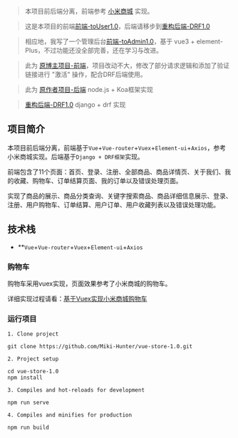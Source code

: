 > 本项目前后端分离，前端参考 [小米商城](www.mi.com) 实现。

> 这是本项目的前端[前端-toUser1.0](https://github.com/Miki-Hunter/toUser-vue-store-1.0)，后端请移步到[重构后端-DRF1.0](https://github.com/Miki-Hunter/store-server-django-Version1.0)

> 相应地，我写了一个管理后台[前端-toAdmin1.0](https://github.com/Miki-Hunter/toAdmin-vue-store-1.0)，基于 vue3 + element-Plus，不过功能还没全部完善，还在学习与改进。 

> 此为 [原博主项目-前端](https://github.com/hai-27/vue-store)，项目改动不大，修改了部分请求逻辑和添加了验证链接进行 "激活" 操作，配合DRF后端使用。

> 此为 [原作者项目-后端](https://github.com/hai-27/store-server) node.js + Koa框架实现

> [重构后端-DRF1.0](https://github.com/Miki-Hunter/store-server-django-Version1.0) django + drf 实现

## 项目简介

本项目前后端分离，前端基于`Vue`+`Vue-router`+`Vuex`+`Element-ui`+`Axios`，参考小米商城实现。后端基于`Django + DRF框架`实现。

前端包含了11个页面：首页、登录、注册、全部商品、商品详情页、关于我们、我的收藏、购物车、订单结算页面、我的订单以及错误处理页面。

实现了商品的展示、商品分类查询、关键字搜索商品、商品详细信息展示、登录、注册、用户购物车、订单结算、用户订单、用户收藏列表以及错误处理功能。

## 技术栈

- **`Vue`+`Vue-router`+`Vuex`+`Element-ui`+`Axios`

### 购物车
购物车采用vuex实现，页面效果参考了小米商城的购物车。

详细实现过程请看：[基于Vuex实现小米商城购物车](https://juejin.im/post/5e660ef9518825490276748a)

### 运行项目
```
1. Clone project

git clone https://github.com/Miki-Hunter/vue-store-1.0.git

2. Project setup

cd vue-store-1.0
npm install

3. Compiles and hot-reloads for development

npm run serve

4. Compiles and minifies for production

npm run build
```
